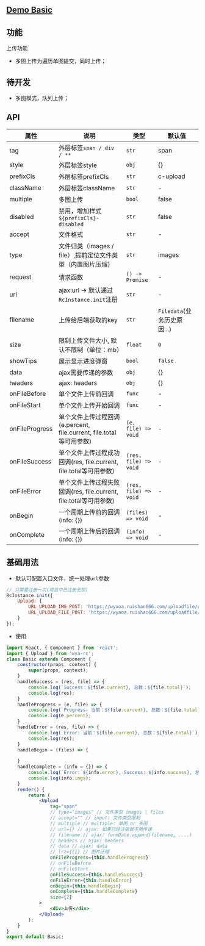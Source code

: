 ## [Demo Basic](https://wya-team.github.io/wya-rc/dist/web/upload/Basic.html)
## 功能
上传功能

- 多图上传为遍历单图提交，同时上传；

## 待开发

- 多图模式，队列上传；

## API
属性 | 说明 | 类型 | 默认值
---|---|---|---
tag | 外层标签`span / div / **` | `str` | span
style | 外层标签style | `obj` | {}
prefixCls | 外层标签prefixCls | `str` | c-upload
className | 外层标签className | `str` | -
multiple | 多图上传 | `bool` | false
disabled | 禁用，增加样式`${prefixCls}-disabled` | `str` | false
accept | 文件格式 | `str` | -
type | 文件归类（images / file）,提前定位文件类型（内置图片压缩） | `str` | images
request | 请求函数 | `() -> Promise` | -
url | ajax:url -> 默认通过`RcInstance.init`注册 | `str` | -
filename | 上传给后端获取的key | `str` | `Filedata`(业务历史原因...)
size | 限制上传文件大小, 默认不限制（单位：mb） | `float` | `0`
showTips | 展示显示进度弹窗 | `bool` | `false`
data | ajax需要传递的参数 | `obj` | {}
headers | ajax: headers | `obj` | {}
onFileBefore | 单个文件上传前回调 | `func` | -
onFileStart | 单个文件上传开始回调 | `func` | -
onFileProgress | 单个文件上传过程回调(e.percent, file.current, file.total等可用参数) | `(e, file) => void` | -
onFileSuccess | 单个文件上传过程成功回调(res, file.current, file.total等可用参数) | `(res, file) => void` | -
onFileError | 单个文件上传过程失败回调(res, file.current, file.total等可用参数) | `(res, file) => void` | -
onBegin | 一个周期上传前的回调(info: {}) | `(files) => void` | -
onComplete | 一个周期上传后的回调(info: {}) | `(info) => void` | -

## 基础用法
- 默认可配置入口文件，统一处理`url`参数
```js
// 只需要注册一次(项目中已注册无视)
RcInstance.init({
	Upload: {
		URL_UPLOAD_IMG_POST: 'https://wyaoa.ruishan666.com/uploadfile/upimg.json?action=uploadimage&encode=utf-8&code=xcx',
		URL_UPLOAD_FILE_POST: 'https://wyaoa.ruishan666.com/uploadfile/upimg.json?action=uploadimage&encode=utf-8&code=xcx'
	}
});
```
- 使用
```jsx
import React, { Component } from 'react';
import { Upload } from 'wya-rc';
class Basic extends Component {
	constructor(props, context) {
		super(props, context);
	}
	handleSuccess = (res, file) => {
		console.log(`Success：${file.current}, 总数：${file.total}`);
		console.log(res);
	}
	handleProgress = (e, file) => {
		console.log(`Progress: 当前：${file.current}, 总数：${file.total}`);
		console.log(e.percent);
	}
	handleError = (res, file) => {
		console.log(`Error: 当前：${file.current}, 总数：${file.total}`);
		console.log(res);
	}
	handleBegin = (files) => {
		
	}
	handleComplete = (info = {}) => {
		console.log(`Error: ${info.error}, Success: ${info.success}, 总数：${info.total}`);
		console.log(info.imgs);
	}
	render() {
		return (
			<Upload
				tag="span"
				// type="images" // 文件类型 images | files
				// accept="" // input: 文件类型限制
				// multiple // multiple: 单图 or 多图
				// url={} // ajax: 如果已经注册就不用传递
				// filename // ajax: formDate.append(filename, ....)
				// headers // ajax: headers 
				// data // ajax: data 
				// lrz={{}} // 图片压缩
				onFileProgress={this.handleProgress}
				// onFileBefore
				// onFileStart
				onFileSuccess={this.handleSuccess}
				onFileError={this.handleError}
				onBegin={this.handleBegin}
				onComplete={this.handleComplete}
				size={2}
			>
				<div>上传</div>
			</Upload>
		);
	}
}
export default Basic;
```
